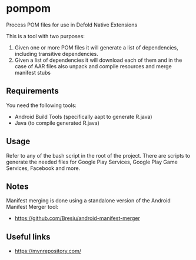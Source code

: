 # pompom
Process POM files for use in Defold Native Extensions

This is a tool with two purposes:

1. Given one or more POM files it will generate a list of dependencies, including transitive dependencies.
2. Given a list of dependencies it will download each of them and in the case of AAR files also unpack and compile resources and merge manifest stubs

## Requirements
You need the following tools:

* Android Build Tools (specifically aapt to generate R.java)
* Java (to compile generated R.java)

## Usage
Refer to any of the bash script in the root of the project. There are scripts to generate the needed files for Google Play Services, Google Play Game Services, Facebook and more.

## Notes
Manifest merging is done using a standalone version of the Android Manifest Merger tool:

* https://github.com/Bresiu/android-manifest-merger

## Useful links
* https://mvnrepository.com/
